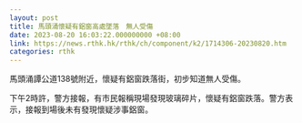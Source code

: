 ```yaml
---
layout: post
title: 馬頭涌懷疑有鋁窗高處墜落　無人受傷
date: 2023-08-20 16:03:22.000000000 +08:00
link: https://news.rthk.hk/rthk/ch/component/k2/1714306-20230820.htm
categories: rthk
---
```


馬頭涌譚公道138號附近，懷疑有鋁窗跌落街，初步知道無人受傷。

下午2時許，警方接報，有市民報稱現場發現玻璃碎片，懷疑有鋁窗跌落。警方表示，接報到場後未有發現懷疑涉事鋁窗。
